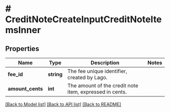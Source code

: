 # # CreditNoteCreateInputCreditNoteItemsInner

## Properties

Name | Type | Description | Notes
------------ | ------------- | ------------- | -------------
**fee_id** | **string** | The fee unique identifier, created by Lago. |
**amount_cents** | **int** | The amount of the credit note item, expressed in cents. |

[[Back to Model list]](../../README.md#models) [[Back to API list]](../../README.md#endpoints) [[Back to README]](../../README.md)
